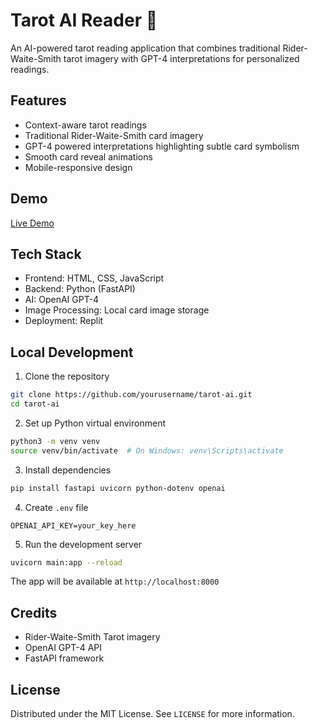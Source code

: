 # Tarot AI Reader 🔮

An AI-powered tarot reading application that combines traditional Rider-Waite-Smith tarot imagery with GPT-4 interpretations for personalized readings.

## Features
- Context-aware tarot readings
- Traditional Rider-Waite-Smith card imagery
- GPT-4 powered interpretations highlighting subtle card symbolism
- Smooth card reveal animations
- Mobile-responsive design

## Demo
[Live Demo]([https://02b33366-89d7-4f71-b992-575a90a82e87-00-3a2ofplg3bx20.spock.replit.dev/])

## Tech Stack
- Frontend: HTML, CSS, JavaScript
- Backend: Python (FastAPI)
- AI: OpenAI GPT-4
- Image Processing: Local card image storage
- Deployment: Replit

## Local Development

1. Clone the repository
```bash
git clone https://github.com/yourusername/tarot-ai.git
cd tarot-ai
```

2. Set up Python virtual environment
```bash
python3 -m venv venv
source venv/bin/activate  # On Windows: venv\Scripts\activate
```

3. Install dependencies
```bash
pip install fastapi uvicorn python-dotenv openai
```

4. Create `.env` file
```
OPENAI_API_KEY=your_key_here
```

5. Run the development server
```bash
uvicorn main:app --reload
```

The app will be available at `http://localhost:8000`

## Credits
- Rider-Waite-Smith Tarot imagery
- OpenAI GPT-4 API
- FastAPI framework

## License
Distributed under the MIT License. See `LICENSE` for more information.
